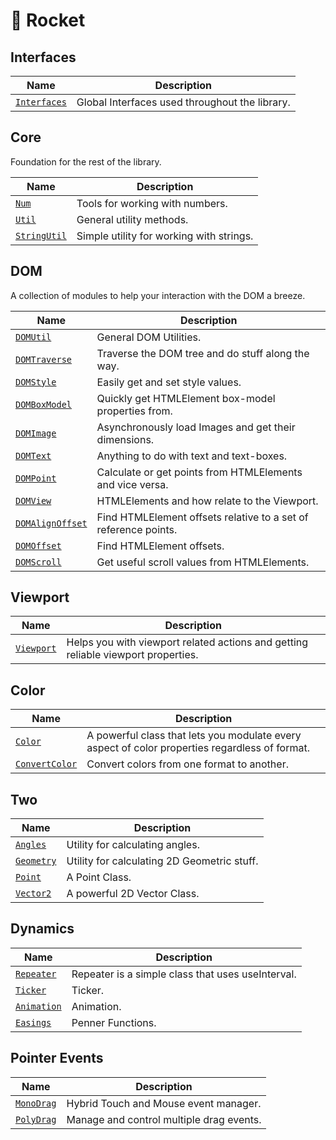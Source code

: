 # 🚀 Rocket

## Interfaces

| Name | Description |
| --- | --- |
| [`Interfaces`](./interfaces.md) | Global Interfaces used throughout the library. |

## Core

Foundation for the rest of the library.

| Name | Description |
| --- | --- |
| [`Num`](./core/num.md) | Tools for working with numbers. |
| [`Util`](./core/util.md) | General utility methods. |
| [`StringUtil`](./core/string-util.md) | Simple utility for working with strings. |

## DOM

A collection of modules to help your interaction with the DOM a breeze.

| Name | Description |
| --- | --- |
| [`DOMUtil`](./dom/dom-util.md) | General DOM Utilities. |
| [`DOMTraverse`](./dom/dom-traverse.md) | Traverse the DOM tree and do stuff along the way. |
| [`DOMStyle`](./dom/dom-style.md) | Easily get and set style values. |
| [`DOMBoxModel`](./dom/dom-box-model.md) | Quickly get HTMLElement box-model properties from. |
| [`DOMImage`](./dom/dom-image.md) | Asynchronously load Images and get their dimensions. |
| [`DOMText`](./dom/dom-text.md) | Anything to do with text and text-boxes. |
| [`DOMPoint`](./dom/dom-point.md) | Calculate or get points from HTMLElements and vice versa. |
| [`DOMView`](./dom/dom-view.md) | HTMLElements and how relate to the Viewport. |
| [`DOMAlignOffset`](./dom/dom-align-offset.md) | Find HTMLElement offsets relative to a set of reference points. |
| [`DOMOffset`](./dom/dom-offset.md) | Find HTMLElement offsets. |
| [`DOMScroll`](./dom/dom-text.md) | Get useful scroll values from HTMLElements. |

## Viewport

| Name | Description |
| --- | --- |
| [`Viewport`](./viewport.md) | Helps you with viewport related actions and getting reliable viewport properties. |

## Color

| Name | Description |
| --- | --- |
| [`Color`](./color.md) | A powerful class that lets you modulate every aspect of color properties regardless of format. |
| [`ConvertColor`](./convert-color.md) | Convert colors from one format to another. |

## Two

| Name | Description |
| --- | --- |
| [`Angles`](./angles.md) | Utility for calculating angles. |
| [`Geometry`](./geometry.md) | Utility for calculating 2D Geometric stuff. |
| [`Point`](./point.md) | A Point Class. |
| [`Vector2`](./vector-2.md) | A powerful 2D Vector Class. |

## Dynamics

| Name | Description |
| --- | --- |
| [`Repeater`](./repeater.md) | Repeater is a simple class that uses useInterval. |
| [`Ticker`](./ticker.md) | Ticker. |
| [`Animation`](./animation.md) | Animation. |
| [`Easings`](./easings.md) | Penner Functions. |

## Pointer Events

| Name | Description |
| --- | --- |
| [`MonoDrag`](./mono-drag.md) | Hybrid Touch and Mouse event manager. |
| [`PolyDrag`](./poly-drag.md) | Manage and control multiple drag events. |

